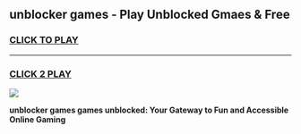 
## unblocker games - Play Unblocked Gmaes & Free
<h3>
<a href="https://news.freeplayer.one?title=unblocker_games&ref=23F">CLICK TO PLAY</a></h3>
<hr>

<h3>
<a href="https://news.freeplayer.one?title=unblocker_games&ref=23F">CLICK 2 PLAY</a>
  
</h3>

<a href="https://news.freeplayer.one?title=unblocker_games&ref=23F/"><img src="https://clearcache.store/games.png"></a>


**unblocker games games unblocked: Your Gateway to Fun and Accessible Online Gaming**
